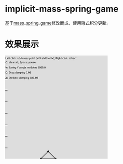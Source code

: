 # implicit-mass-spring-game
基于[mass_spring_game](https://github.com/taichi-dev/taichi/blob/master/python/taichi/examples/simulation/mass_spring_game.py)修改而成，使用隐式积分更新。

# 效果展示
![demo](mass-spring.gif)

